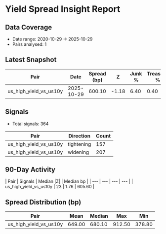 # Yield Spread Insight Report

## Data Coverage
- Date range: 2020-10-29 → 2025-10-29
- Pairs analysed: 1

## Latest Snapshot
| Pair | Date | Spread (bp) | Z | Junk % | Treasury % |
| --- | --- | --- | --- | --- | --- |
| us_high_yield_vs_us10y | 2025-10-29 | 600.10 | -1.18 | 6.40 | 0.40 |

## Signals
- Total signals: 364

| Pair | Direction | Count |
| --- | --- | --- |
| us_high_yield_vs_us10y | tightening | 157 |
| us_high_yield_vs_us10y | widening | 207 |

## 90-Day Activity
| Pair | Signals | Median |Z| | Median bp |
| --- | --- | --- | --- |
| us_high_yield_vs_us10y | 23 | 1.76 | 605.60 |

## Spread Distribution (bp)
| Pair | Mean | Median | Max | Min |
| --- | --- | --- | --- | --- |
| us_high_yield_vs_us10y | 649.00 | 680.10 | 912.50 | 378.80 |
